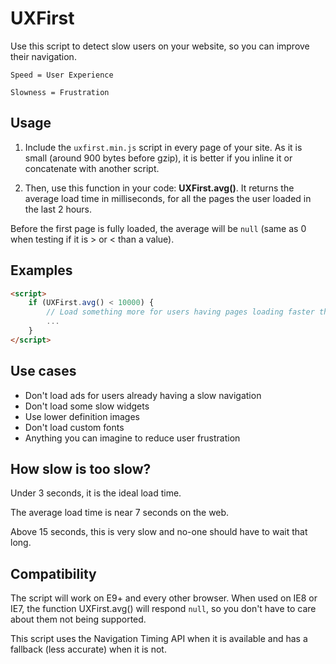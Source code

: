 UXFirst
=======

Use this script to detect slow users on your website, so you can improve their navigation.

```Speed = User Experience```

```Slowness = Frustration```


## Usage

1) Include the `uxfirst.min.js` script in every page of your site. As it is small (around 900 bytes before gzip), it is better if you inline it or concatenate with another script.

2) Then, use this function in your code: **UXFirst.avg()**. It returns the average load time in milliseconds, for all the pages the user loaded in the last 2 hours.

Before the first page is fully loaded, the average will be `null` (same as 0 when testing if it is > or < than a value).

## Examples

```html
<script>
	if (UXFirst.avg() < 10000) {
		// Load something more for users having pages loading faster than 10 seconds
		...
	}
</script>
```

## Use cases

- Don't load ads for users already having a slow navigation
- Don't load some slow widgets
- Use lower definition images
- Don't load custom fonts
- Anything you can imagine to reduce user frustration


## How slow is too slow?

Under 3 seconds, it is the ideal load time.

The average load time is near 7 seconds on the web.

Above 15 seconds, this is very slow and no-one should have to wait that long.


## Compatibility

The script will work on E9+ and every other browser. When used on IE8 or IE7, the function UXFirst.avg() will respond `null`, so you don't have to care about them not being supported.

This script uses the Navigation Timing API when it is available and has a fallback (less accurate) when it is not.

